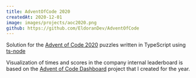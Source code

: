 ```yaml
---
title: AdventOfCode 2020
createdAt: 2020-12-01
image: images/projects/aoc2020.png
github: https://github.com/EldoranDev/AdventOfCode
---
```


Solution for the [Advent of Code 2020](https://adventofcode.com/2020) puzzles written in TypeScript using [ts-node](https://github.com/TypeStrong/ts-node)

Visualization of times and scores in the company internal leaderboard is based on the [Advent of Code Dashboard](https://github.com/EldoranDev/AdventOfCodeDashboard) project that I created for the year.